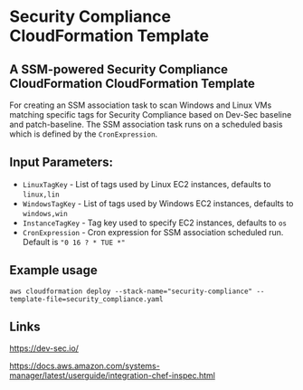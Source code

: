 # Security Compliance CloudFormation Template
## A SSM-powered Security Compliance CloudFormation CloudFormation Template

For creating an SSM association task to scan Windows and Linux VMs matching specific tags for Security Compliance based on Dev-Sec baseline and patch-baseline.
The SSM association task runs on a scheduled basis which is defined by the `CronExpression`.

## Input Parameters:
- `LinuxTagKey` - List of tags used by Linux EC2 instances, defaults to `linux,lin`
- `WindowsTagKey`   - List of tags used by Windows EC2 instances, defaults to `windows,win`
- `InstanceTagKey`          - Tag key used to specify EC2 instances, defaults to `os`
- `CronExpression`  - Cron expression for SSM association scheduled run. Default is `"0 16 ? * TUE *"`

## Example usage
```
aws cloudformation deploy --stack-name="security-compliance" --template-file=security_compliance.yaml 
```


## Links

https://dev-sec.io/

https://docs.aws.amazon.com/systems-manager/latest/userguide/integration-chef-inspec.html
